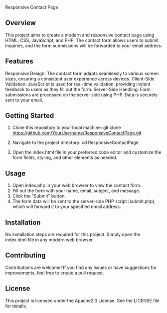 Responsive Contact Page

Overview
--------
This project aims to create a modern and responsive contact page using HTML, CSS, JavaScript, and PHP. The contact form allows users to submit inquiries, and the form submissions will be forwarded to your email address.

Features
--------
Responsive Design: The contact form adapts seamlessly to various screen sizes, ensuring a consistent user experience across devices.
Client-Side Validation: JavaScript is used for real-time validation, providing instant feedback to users as they fill out the form.
Server-Side Handling: Form submissions are processed on the server side using PHP. Data is securely sent to your email.

Getting Started
---------------
1. Clone this repository to your local machine:
    git clone https://github.com/YourUsername/ResponsiveContactPage.git

2. Navigate to the project directory:
    cd ResponsiveContactPage

3. Open the index.html file in your preferred code editor and customize the form fields, styling, and other elements as needed.

Usage
-----
1. Open index.php in your web browser to view the contact form.
2. Fill out the form with your name, email, subject, and message.
3. Click the “Submit” button.
4. The form data will be sent to the server-side PHP script (submit.php), which will forward it to your specified email address.

Installation
------------
No installation steps are required for this project. Simply open the index.html file in any modern web browser.

Contributing
------------
Contributions are welcome! If you find any issues or have suggestions for improvements, feel free to create a pull request.

License
-------
This project is licensed under the Apache2.0 License. See the LICENSE file for details.
